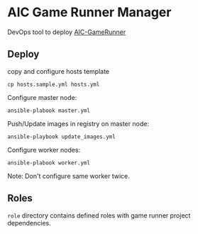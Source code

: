 # AIC Game Runner Manager
DevOps tool to deploy [AIC-GameRunner](https://github.com/SharifAIChallenge/AIC-GameRunner)

## Deploy

copy and configure hosts template
```
cp hosts.sample.yml hosts.yml
```

Configure master node:
```
ansible-plabook master.yml
```

Push/Update images in registry on master node:
```
ansible-playbook update_images.yml
```

Configure worker nodes:
```
ansible-plabook worker.yml
```

Note: Don't configure same worker twice.

## Roles
`role` directory contains defined roles with game runner project dependencies.